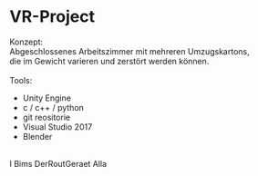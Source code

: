 # VR-Project

Konzept:</br>
Abgeschlossenes Arbeitszimmer mit mehreren Umzugskartons,</br>
die im Gewicht varieren und zerstört werden können.</br>
</br>
Tools:</br>
- Unity Engine</br>
- c / c++ / python</br>
- git reositorie</br>
- Visual Studio 2017</br>
- Blender</br>
</br>
I Bims DerRoutGeraet Alla